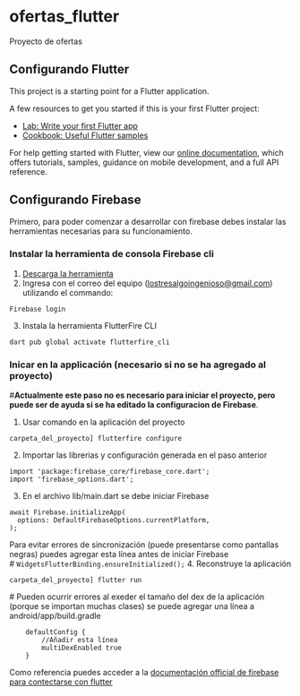 # ofertas_flutter

Proyecto de ofertas

## Configurando Flutter

This project is a starting point for a Flutter application.

A few resources to get you started if this is your first Flutter project:

- [Lab: Write your first Flutter app](https://flutter.dev/docs/get-started/codelab)
- [Cookbook: Useful Flutter samples](https://flutter.dev/docs/cookbook)

For help getting started with Flutter, view our
[online documentation](https://flutter.dev/docs), which offers tutorials,
samples, guidance on mobile development, and a full API reference.

## Configurando Firebase

Primero, para poder comenzar a desarrollar con firebase debes instalar las
herramientas necesarias para su funcionamiento.

### Instalar la herramienta de consola Firebase cli
1. [Descarga la herramienta](https://firebase.google.com/docs/cli#setup_update_cli)
2. Ingresa con el correo del equipo (lostresalgoingenioso@gmail.com) utilizando el commando:
```
Firebase login
```
3. Instala la herramienta FlutterFire CLI
```
dart pub global activate flutterfire_cli
```
### Inicar en la applicación (necesario si no se ha agregado al proyecto)

\#**Actualmente este paso no es necesario para iniciar el proyecto, pero puede ser de ayuda si se ha editado la configuracion de Firebase**.
1. Usar comando en la aplicación del proyecto
```
carpeta_del_proyecto] flutterfire configure
```
2. Importar las librerias y configuración generada en el paso anterior
```
import 'package:firebase_core/firebase_core.dart';
import 'firebase_options.dart';
```
3. En el archivo lib/main.dart se debe iniciar Firebase
```
await Firebase.initializeApp(
  options: DefaultFirebaseOptions.currentPlatform,
);
```
Para evitar errores de sincronización (puede presentarse como pantallas negras) puedes agregar esta línea antes de iniciar Firebase\
\# `WidgetsFlutterBinding.ensureInitialized();`
4. Reconstruye la aplicación
```
carpeta_del_proyecto] flutter run
```

\# Pueden ocurrir errores al exeder el tamaño del dex de la aplicación (porque se importan muchas clases) se puede agregar una línea a android/app/build.gradle
```
    defaultConfig {
        //Añadir esta línea
        multiDexEnabled true
    }
```

Como referencia puedes acceder a la [documentación official de firebase
para contectarse con flutter](https://firebase.google.com/docs/flutter/setup?platform=android)
